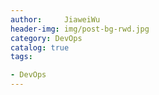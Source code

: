 ```yaml
---
author:     JiaweiWu        
header-img: img/post-bg-rwd.jpg  
category: DevOps   
catalog: true  
tags:                             

- DevOps
---
```


